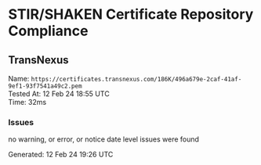 # STIR/SHAKEN Certificate Repository Compliance

## TransNexus

Name: `https://certificates.transnexus.com/186K/496a679e-2caf-41af-9ef1-93f7541a49c2.pem`\
Tested At: 12 Feb 24 18:55 UTC\
Time: 32ms

### Issues

no warning, or error, or notice date level issues were found

Generated: 12 Feb 24 19:26 UTC
